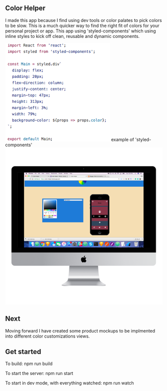 ## Color Helper

I made this app because I find using dev tools or color palates to pick colors to be slow. This is a much quicker way to find the right fit of colors
for your personal project or app. This app using 'styled-components' which using inline styles to kick off clean, reusable and dynamic components.

<img src="colorHelperode.png">
example of 'styled-components'

<img src="Screen Shot 2017-04-18 at 1.20.40 PM_imac2015_front.png">

## Next 

Moving forward I have created some product mockups to be implmented into different color customizations views.



## Get started

To build: npm run build

To start the server: npm run start

To start in dev mode, with everything watched: npm run watch
